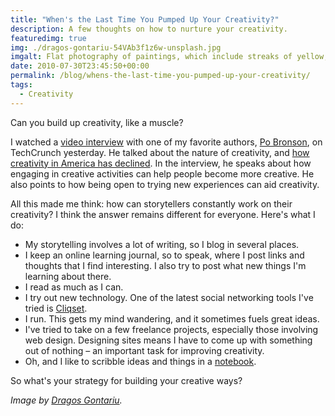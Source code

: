 ```yaml
---
title: "When's the Last Time You Pumped Up Your Creativity?"
description: A few thoughts on how to nurture your creativity.
featuredimg: true
img: ./dragos-gontariu-54VAb3f1z6w-unsplash.jpg
imgalt: Flat photography of paintings, which include streaks of yellow, pink, orange and blue.
date: 2010-07-30T23:45:50+00:00
permalink: /blog/whens-the-last-time-you-pumped-up-your-creativity/
tags:
  - Creativity
---
```


Can you build up creativity, like a muscle?

I watched a [video interview](http://techcrunch.com/2010/07/29/po-bronson-creativit/) with one of my favorite authors, [Po Bronson](http://www.pobronson.com/), on TechCrunch yesterday. He talked about the nature of creativity, and [how creativity in America has declined](http://www.newsweek.com/2010/07/10/the-creativity-crisis.html). In the interview, he speaks about how engaging in creative activities can help people become more creative. He also points to how being open to trying new experiences can aid creativity.

All this made me think: how can storytellers constantly work on their creativity? I think the answer remains different for everyone. Here's what I do:

- My storytelling involves a lot of writing, so I blog in several places.
- I keep an online learning journal, so to speak, where I post links and thoughts that I find interesting. I also try to post what new things I'm learning about there.
- I read as much as I can.
- I try out new technology. One of the latest social networking tools I've tried is [Cliqset](http://cliqset.com/).
- I run. This gets my mind wandering, and it sometimes fuels great ideas.
- I've tried to take on a few freelance projects, especially those involving web design. Designing sites means I have to come up with something out of nothing – an important task for improving creativity.
- Oh, and I like to scribble ideas and things in a [notebook](/blog/important-non-digital-tool-for-any-creative/).

So what's your strategy for building your creative ways?

_Image by [Dragos Gontariu](https://unsplash.com/photos/54VAb3f1z6w)._
